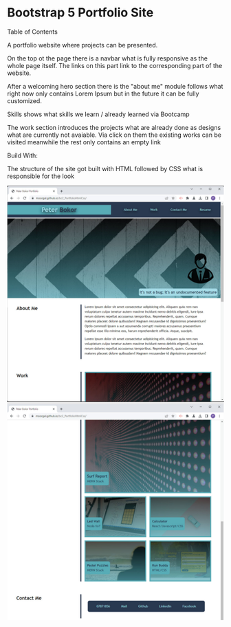 # Bootstrap 5 Portfolio Site

Table of Contents

A portfolio website where projects can be presented.

On the top ot the page there is a navbar what is fully responsive as the whole page itself. The links on this part link to the corresponding part of the website.

After a welcoming hero section there is the "about me" module follows what right now only contains Lorem Ipsum but in the future it can be fully customized.

Skills shows what skills we learn / already learned via Bootcamp

The work section introduces the projects what are already done as designs what are currently not avaiable. Via click on them the existing works can be visited meanwhile the rest only contains an empty link

Build With:

The structure of the site got built with HTML followed by CSS what is responsible for the look

![alt text](https://github.com/Moorgal/bc2_PortfolioHtmlCss/blob/main/assets/images/Portfolio_Screenshot_1.jpg)
![alt text](https://github.com/Moorgal/bc2_PortfolioHtmlCss/blob/main/assets/images/Portfolio_Screenshot_2.jpg)

<!-- ![alt text](http://url/to/img.png) -->
